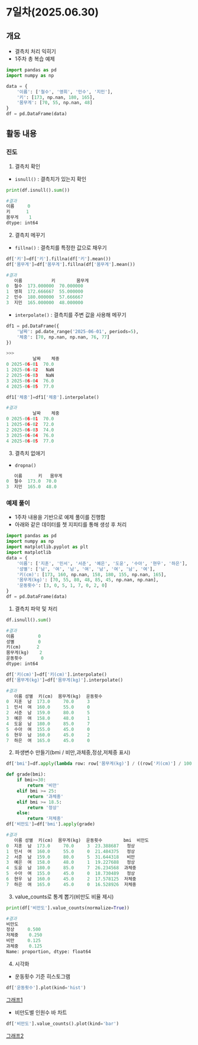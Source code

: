 # 7일차(2025.06.30)
## 개요
- 결측치 처리 익히기
- 1주차 총 복습 예제
```python
import pandas as pd
import numpy as np

data = {
    '이름': ['철수', '영희', '민수', '지민'],
    '키': [173, np.nan, 180, 165],
    '몸무게': [70, 55, np.nan, 48]
}
df = pd.DataFrame(data)
```
## 활동 내용
### 진도
1. 결측치 확인
- ```isnull()``` : 결측치가 있는지 확인
```python
print(df.isnull().sum())

#결과
이름     0
키      1
몸무게    1
dtype: int64
```

2. 결측치 메꾸기
- ```fillna()``` : 결측치를 특정한 값으로 채우기
```python
df['키']=df['키'].fillna(df['키'].mean())
df['몸무게']=df['몸무게'].fillna(df['몸무게'].mean())

#결과
   이름           키        몸무게
0  철수  173.000000  70.000000
1  영희  172.666667  55.000000
2  민수  180.000000  57.666667
3  지민  165.000000  48.000000
```
- ```interpolate()``` : 결측치를 주변 값을 사용해 메꾸기
```python
df1 = pd.DataFrame({
    '날짜': pd.date_range('2025-06-01', periods=5),
    '체중': [70, np.nan, np.nan, 76, 77]
})

>>>
          날짜    체중
0 2025-06-01  70.0
1 2025-06-02   NaN
2 2025-06-03   NaN
3 2025-06-04  76.0
4 2025-06-05  77.0
```
```python
df1['체중']=df1['체중'].interpolate()

#결과
          날짜    체중
0 2025-06-01  70.0
1 2025-06-02  72.0
2 2025-06-03  74.0
3 2025-06-04  76.0
4 2025-06-05  77.0
```

3. 결측치 없애기
- ```dropna()```
```python
   이름      키   몸무게
0  철수  173.0  70.0
3  지민  165.0  48.0
```

### 예제 풀이
- 1주차 내용을 기반으로 예제 풀이를 진행함
- 아래와 같은 데이터를 쳇 지피티를 통해 생성 후 처리
```python
import pandas as pd
import numpy as np
import matplotlib.pyplot as plt
import matplotlib
data = {
    '이름': ['지훈', '민서', '서준', '예은', '도윤', '수아', '현우', '하은'],
    '성별': ['남', '여', '남', '여', '남', '여', '남', '여'],
    '키(cm)': [173, 160, np.nan, 158, 180, 155, np.nan, 165],
    '몸무게(kg)': [70, 55, 80, 48, 85, 45, np.nan, np.nan],
    '운동횟수': [3, 0, 5, 1, 7, 0, 2, 0]
}
df = pd.DataFrame(data)
```

1. 결측치 파악 및 처리
```python
df.isnull().sum()

#결과
이름         0
성별         0
키(cm)      2
몸무게(kg)    2
운동횟수       0
dtype: int64
```
```python
df['키(cm)']=df['키(cm)'].interpolate()
df['몸무게(kg)']=df['몸무게(kg)'].interpolate()

#결과
   이름 성별  키(cm)  몸무게(kg)  운동횟수
0  지훈  남  173.0     70.0     3
1  민서  여  160.0     55.0     0
2  서준  남  159.0     80.0     5
3  예은  여  158.0     48.0     1
4  도윤  남  180.0     85.0     7
5  수아  여  155.0     45.0     0
6  현우  남  160.0     45.0     2
7  하은  여  165.0     45.0     0
```

2. 파생변수 만들기(bmi / 비만,과체중,정상,저체중 표시)
```python
df['bmi']=df.apply(lambda row: row['몸무게(kg)'] / ((row['키(cm)'] / 100) ** 2), axis=1)

def grade(bmi):
    if bmi>=30:
        return '비만'
    elif bmi >= 25:
        return '과체중'
    elif bmi >= 18.5:
        return '정상'
    else:
        return '저체중'
df['비만도']=df['bmi'].apply(grade)

#결과
   이름 성별  키(cm)  몸무게(kg)  운동횟수        bmi  비만도
0  지훈  남  173.0     70.0     3  23.388687   정상
1  민서  여  160.0     55.0     0  21.484375   정상
2  서준  남  159.0     80.0     5  31.644318   비만
3  예은  여  158.0     48.0     1  19.227688   정상
4  도윤  남  180.0     85.0     7  26.234568  과체중
5  수아  여  155.0     45.0     0  18.730489   정상
6  현우  남  160.0     45.0     2  17.578125  저체중
7  하은  여  165.0     45.0     0  16.528926  저체중
```

3. value_counts로 통계 뽑기(비만도 비율 제시)
```python
print(df['비만도'].value_counts(normalize=True))

#결과
비만도
정상     0.500
저체중    0.250
비만     0.125
과체중    0.125
Name: proportion, dtype: float64
```

4. 시각화
- 운동횟수 기준 히스토그램
```python
df['운동횟수'].plot(kind='hist')
```
[그래프1](ex1.png)

- 비만도별 인원수 바 차트
```python
df['비만도'].value_counts().plot(kind='bar')
```
[그래프2](ex2.png)
